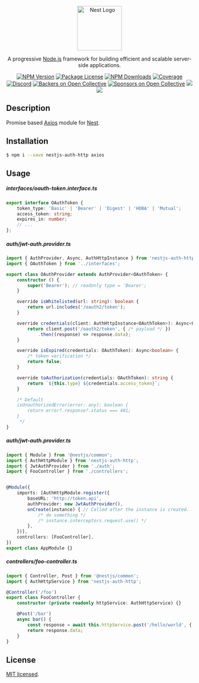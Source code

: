 <p align="center">
  <a href="https://nestjs.com/" target="blank"><img src="https://nestjs.com/img/logo-small.svg" width="120" alt="Nest Logo" /></a>
</p>

[travis-image]: https://api.travis-ci.org/nestjs/nest.svg?branch=master
[travis-url]: https://travis-ci.org/nestjs/nest
[linux-image]: https://img.shields.io/travis/nestjs/nest/master.svg?label=linux
[linux-url]: https://travis-ci.org/nestjs/nest

  <p align="center">A progressive <a href="https://nodejs.org" target="blank">Node.js</a> framework for building efficient and scalable server-side applications.</p>
    <p align="center">
<a href="https://www.npmjs.com/~nestjscore"><img src="https://img.shields.io/npm/v/@nestjs/core.svg" alt="NPM Version" /></a>
<a href="https://www.npmjs.com/~nestjscore"><img src="https://img.shields.io/npm/l/@nestjs/core.svg" alt="Package License" /></a>
<a href="https://www.npmjs.com/~nestjscore"><img src="https://img.shields.io/npm/dm/@nestjs/core.svg" alt="NPM Downloads" /></a>
<a href="https://coveralls.io/github/nestjs/nest?branch=master"><img src="https://coveralls.io/repos/github/nestjs/nest/badge.svg?branch=master#5" alt="Coverage" /></a>
<a href="https://discord.gg/G7Qnnhy" target="_blank"><img src="https://img.shields.io/badge/discord-online-brightgreen.svg" alt="Discord"/></a>
<a href="https://opencollective.com/nest#backer"><img src="https://opencollective.com/nest/backers/badge.svg" alt="Backers on Open Collective" /></a>
<a href="https://opencollective.com/nest#sponsor"><img src="https://opencollective.com/nest/sponsors/badge.svg" alt="Sponsors on Open Collective" /></a>
  <a href="https://paypal.me/kamilmysliwiec"><img src="https://img.shields.io/badge/Donate-PayPal-dc3d53.svg"/></a>
  <a href="https://twitter.com/nestframework"><img src="https://img.shields.io/twitter/follow/nestframework.svg?style=social&label=Follow"></a>
</p>
  <!--[![Backers on Open Collective](https://opencollective.com/nest/backers/badge.svg)](https://opencollective.com/nest#backer)
  [![Sponsors on Open Collective](https://opencollective.com/nest/sponsors/badge.svg)](https://opencollective.com/nest#sponsor)-->

## Description

Promise based [Axios](https://www.npmjs.com/package/axios) module for [Nest](https://github.com/nestjs/nest).

## Installation

```bash
$ npm i --save nestjs-auth-http axios
```

## Usage

##### interfaces/oauth-token.interface.ts

```ts
export interface OAuthToken {
    token_type: 'Basic' | 'Bearer' | 'Digest' | 'HOBA' | 'Mutual';
    access_token: string;
    expires_in: number;
    // ...
};
```

##### auth/jwt-auth.provider.ts
```ts
import { AuthProvider, Async, AuthHttpInstance } from 'nestjs-auth-http';
import { OAuthToken } from '../interfaces';

export class OAuthProvider extends AuthProvider<OAuthToken> {
    constructor () {
        super('Bearer'); // readonly type = 'Bearer';
    }

    override isWhitelisted(url: string): boolean {
        return url.includes('/oauth2/token');
    }

    override credentials(client: AuthHttpInstance<OAuthToken>): Async<OAuthToken> {
        return client.post('/oauth2/token', { /* payload */ })
            .then((response) => response.data);
    }

    override isExpired(credentials: OAuthToken): Async<boolean> {
        /* token verification */
        return false;
    }

    override toAuthorization(credentials: OAuthToken): string {
        return `${this.type} ${credentials.access_token}`;
    }

    /* Default
    isUnauthorizedError(error: any): boolean {
        return error?.response?.status === 401;
    }
     */
}
```

##### auth/jwt-auth.provider.ts
```ts
import { Module } from '@nestjs/common';
import { AuthHttpModule } from 'nestjs-auth-http';
import { JwtAuthProvider } from './auth';
import { FooController } from './controllers';


@Module({
    imports: [AuthHttpModule.register({
        baseURL: 'http://token.api',
        authProvider: new JwtAuthProvider(),
        onCreate(instance) { // Called after the instance is created.
            /* do something */
            /* instance.interceptors.request.use() */
        },
    })],
    controllers: [FooController],
})
export class AppModule {}

```

##### controllers/foo-controller.ts
```ts
import { Controller, Post } from '@nestjs/common';
import { AuthHttpService } from 'nestjs-auth-http';

@Controller('/foo')
export class FooController {
    constructor (private readonly httpService: AuthHttpService) {}

    @Post('/bar')
    async bar() {
        const response = await this.httpService.post('/hello/world', { /* payload */ });
        return response.data;
    }
}
```


## License

[MIT licensed](LICENSE).